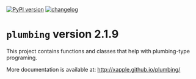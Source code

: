 [![PyPI version](https://badge.fury.io/py/plumbing.svg)](https://badge.fury.io/py/plumbing)
[![changelog](http://allmychanges.com/p/python/plumbing/badge/)](http://allmychanges.com/p/python/plumbing/?utm_source=badge)

# `plumbing` version 2.1.9

This project contains functions and classes that help with plumbing-type programing.

More documentation is available at:
http://xapple.github.io/plumbing/